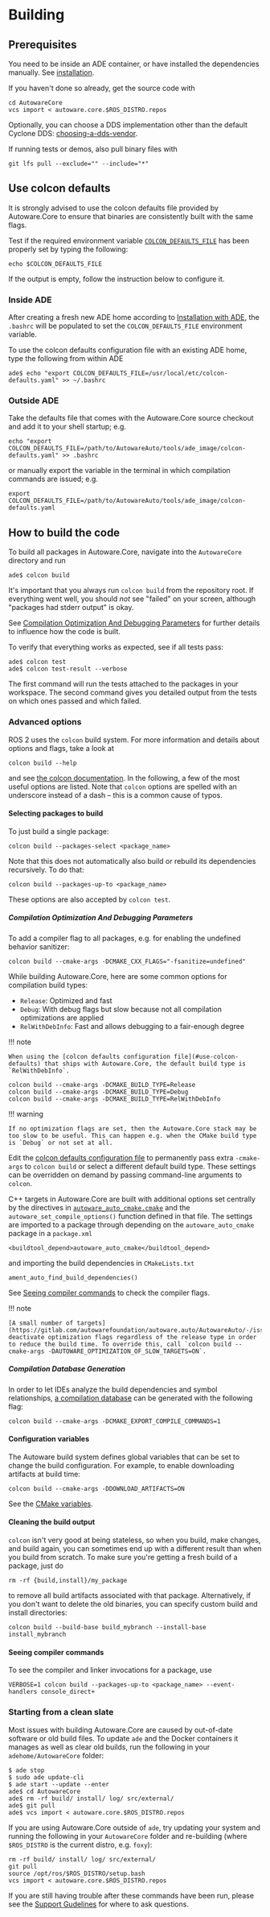 # Building

## Prerequisites

You need to be inside an ADE container, or have installed the dependencies manually. See [installation](installation.md).

If you haven't done so already, get the source code with

```{bash}
cd AutowareCore
vcs import < autoware.core.$ROS_DISTRO.repos
```

Optionally, you can choose a DDS implementation other than the default Cyclone DDS: [choosing-a-dds-vendor](choosing-a-dds-vendor.md).

If running tests or demos, also pull binary files with

```{bash}
git lfs pull --exclude="" --include="*"
```

## Use colcon defaults

It is strongly advised to use the colcon defaults file provided by Autoware.Core to ensure that
binaries are consistently built with the same flags.

Test if the required environment variable
[`COLCON_DEFAULTS_FILE`](https://colcon.readthedocs.io/en/released/reference/global-arguments.html?highlight=DEFAULTS#environment-variables)
has been properly set by typing the following:

```{bash}
echo $COLCON_DEFAULTS_FILE
```

If the output is empty, follow the instruction below to configure it.

### Inside ADE

After creating a fresh new ADE home according to [Installation with ADE](installation-ade.md), the `.bashrc` will be
populated to set the `COLCON_DEFAULTS_FILE` environment variable.

To use the colcon defaults configuration file with an existing ADE home, type the following from within ADE

```{bash}
ade$ echo "export COLCON_DEFAULTS_FILE=/usr/local/etc/colcon-defaults.yaml" >> ~/.bashrc
```

### Outside ADE

Take the defaults file that comes with the Autoware.Core source checkout and add it to your shell startup; e.g.

```{bash}
echo "export COLCON_DEFAULTS_FILE=/path/to/AutowareAuto/tools/ade_image/colcon-defaults.yaml" >> .bashrc
```

or manually export the variable in the terminal in which compilation commands are issued; e.g.

```{bash}
export COLCON_DEFAULTS_FILE=/path/to/AutowareAuto/tools/ade_image/colcon-defaults.yaml
```

## How to build the code

To build all packages in Autoware.Core, navigate into the `AutowareCore` directory and run

```{bash}
ade$ colcon build
```

It's important that you always run `colcon build` from the repository root. If everything went well, you should _not_ see "failed" on your screen, although "packages had stderr output" is okay.

See [Compilation Optimization And Debugging Parameters](#compilation-optimization-and-debugging-parameters) for further details to influence how the code is built.

To verify that everything works as expected, see if all tests pass:

```{bash}
ade$ colcon test
ade$ colcon test-result --verbose
```

The first command will run the tests attached to the packages in your workspace.
The second command gives you detailed output from the tests on which ones passed and which failed.

### Advanced options

ROS 2 uses the `colcon` build system. For more information and details about options and flags, take a look at

```{bash}
colcon build --help
```

and see [the colcon documentation](https://colcon.readthedocs.io/en/released/user/quick-start.html). In the following, a few of the most useful options are listed.
Note that `colcon` options are spelled with an underscore instead of a dash – this is a common cause of typos.

#### Selecting packages to build

To just build a single package:

```{bash}
colcon build --packages-select <package_name>
```

Note that this does not automatically also build or rebuild its dependencies recursively. To do that:

```{bash}
colcon build --packages-up-to <package_name>
```

These options are also accepted by `colcon test`.

##### Compilation Optimization And Debugging Parameters

To add a compiler flag to all packages, e.g. for enabling the undefined behavior sanitizer:

```{bash}
colcon build --cmake-args -DCMAKE_CXX_FLAGS="-fsanitize=undefined"
```

While building Autoware.Core, here are some common options for compilation build types:

- `Release`: Optimized and fast
- `Debug`: With debug flags but slow because not all compilation optimizations are applied
- `RelWithDebInfo`: Fast and allows debugging to a fair-enough degree

!!! note

    When using the [colcon defaults configuration file](#use-colcon-defaults) that ships with Autoware.Core, the default build type is `RelWithDebInfo`.

```{bash}
colcon build --cmake-args -DCMAKE_BUILD_TYPE=Release
colcon build --cmake-args -DCMAKE_BUILD_TYPE=Debug
colcon build --cmake-args -DCMAKE_BUILD_TYPE=RelWithDebInfo
```

!!! warning

    If no optimization flags are set, then the Autoware.Core stack may be too slow to be useful. This can happen e.g. when the CMake build type is `Debug` or not set at all.

Edit the [colcon defaults configuration file](#building-colcon-defaults) to permanently pass extra `-cmake-args` to `colcon build` or select a different default build type. These settings can be overridden on demand by passing command-line arguments to `colcon`.

C++ targets in Autoware.Core are built with additional options set centrally by the directives in
[`autoware_auto_cmake.cmake`](https://gitlab.com/autowarefoundation/autoware.auto/AutowareAuto/-/blob/master/src/tools/autoware_auto_cmake/cmake/autoware_auto_cmake.cmake)
and the `autoware_set_compile_options()` function defined in that file. The settings are imported to
a package through depending on the `autoware_auto_cmake` package in a `package.xml`

```{xml}
<buildtool_depend>autoware_auto_cmake</buildtool_depend>
```

and importing the build dependencies in `CMakeLists.txt`

```{cmake}
ament_auto_find_build_dependencies()
```

See [Seeing compiler commands](#seeing-compiler-commands) to check the compiler flags.

!!! note

    [A small number of targets](https://gitlab.com/autowarefoundation/autoware.auto/AutowareAuto/-/issues/696) deactivate optimization flags regardless of the release type in order to reduce the build time. To override this, call `colcon build --cmake-args -DAUTOWARE_OPTIMIZATION_OF_SLOW_TARGETS=ON`.

##### Compilation Database Generation

In order to let IDEs analyze the build dependencies and symbol relationships, [a compilation database](https://colcon.readthedocs.io/en/released/user/how-to.html#cmake-packages-generating-compile-commands-json)
can be generated with the following flag:

```{bash}
colcon build --cmake-args -DCMAKE_EXPORT_COMPILE_COMMANDS=1
```

#### Configuration variables

The Autoware build system defines global variables that can be set to change the build configuration.
For example, to enable downloading artifacts at build time:

```{bash}
colcon build --cmake-args -DDOWNLOAD_ARTIFACTS=ON
```

See the [CMake variables](autoware-auto-cmake-design.md#cmake-variables).

#### Cleaning the build output

`colcon` isn't very good at being stateless, so when you build, make changes, and build again, you can sometimes end up with a different result than when you build from scratch. To make sure you're getting a fresh build of a package, just do

```{bash}
rm -rf {build,install}/my_package
```

to remove all build artifacts associated with that package. Alternatively, if you don't want to delete the old binaries, you can specify custom build and install directories:

```{bash}
colcon build --build-base build_mybranch --install-base install_mybranch
```

#### Seeing compiler commands

To see the compiler and linker invocations for a package, use

```{bash}
VERBOSE=1 colcon build --packages-up-to <package_name> --event-handlers console_direct+
```

### Starting from a clean slate

Most issues with building Autoware.Core are caused by out-of-date software or old build files.
To update `ade` and the Docker containers it manages as well as clear old builds, run the following in your `adehome/AutowareCore` folder:

```{bash}
$ ade stop
$ sudo ade update-cli
$ ade start --update --enter
ade$ cd AutowareCore
ade$ rm -rf build/ install/ log/ src/external/
ade$ git pull
ade$ vcs import < autoware.core.$ROS_DISTRO.repos
```

If you are using Autoware.Core outside of `ade`, try updating your system and running the following in your `AutowareCore` folder and re-building (where `$ROS_DISTRO` is the current distro, e.g. `foxy`):

```{bash}
rm -rf build/ install/ log/ src/external/
git pull
source /opt/ros/$ROS_DISTRO/setup.bash
vcs import < autoware.core.$ROS_DISTRO.repos
```

If you are still having trouble after these commands have been run, please see the [Support Gudelines](support-guidelines.md) for where to ask questions.
